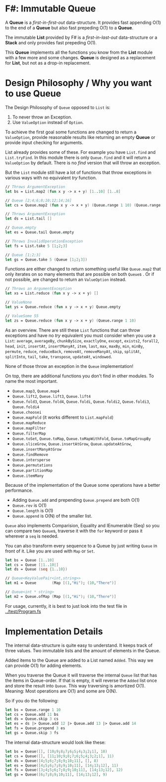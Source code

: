 # F#: Immutable Queue

A **Queue** is a *first-in-first-out* data-structure. It provides fast appending O(1) to the end of a **Queue** but also
fast prepeding O(1) to a **Queue**.

The immutable **List** provided by F# is a *first-in-last-out* data-structure or a **Stack** and only provides fast prepeding O(1).

This **Queue** implements all the functions you know from the **List** module with a few more and some changes. **Queue** is designed as a replacement for **List**, but not as a drop-in replacement.

# Design Philosophy / Why you want to use Queue

The Design Philosophy of `Queue` opposed to `List` is:

1. To never throw an Exception.
2. Use `ValueOption` instead of `Option`.

To achieve the first goal some functions are changed to return a `ValueOption`, provide reasonable results like
returning an empty **Queue** or provide input checking for arguments.

List already provides some of these. For example you have `List.find` and `List.tryFind`. In this module there
is only `Queue.find` and it will return a `ValueOption` by default. There is no *find* version that will throw
an exception.

But the `List` module still have a lot of functions that throw exceptions in various ways with
no equivalent *try* function.

```fsharp
// Throws ArgumentException
let bs = List.map2 (fun x y -> x + y) [1..10] [1..8]

// Queue [2;4;6;8;10;12;14;16]
let cs = Queue.map2 (fun x y -> x + y) (Queue.range 1 10) (Queue.range 1 8)

// Throws ArgumentException
let ds = List.tail []

// Queue.empty
let es = Queue.tail Queue.empty

// Throws InvalidOperationException
let fs = List.take 5 [1;2;3]

// Queue [1;2;3]
let gs = Queue.take 5 (Queue [1;2;3])
```

Functions are either changed to return something useful like `Queue.map2` that only iterates
on so many elements that are possible on both `Queue`s . Or if not possible, are changed to
return an `ValueOption` instead.

```fsharp
// Throws an ArgumentException
let xs = List.reduce (fun x y -> x + y) []

// ValueNone
let ys = Queue.reduce (fun x y -> x + y) Queue.empty

// ValueSome 55
let zs = Queue.reduce (fun x y -> x + y) (Queue.range 1 10)
```

As an overview. There are still these `List` functions that can throw exceptions and have no *try* equivalent you must consider when you use a `List`: `average`, `averageBy`, `chunkBySize`, `exactlyOne`, `except`, `exists2`, `forall2`,
`head`, `init`, `insertAt`, `insertManyAt`, `item`, `last`, `max`, `maxBy`, `min`,
`minBy`, `permute`, `reduce`, `reduceBack`, `removeAt`, `removeManyAt`, `skip`, `splitAt`, `splitInto`, `tail`,
`take`, `transpose`, `updateAt`, `windowed`.

None of those throw an exception in the `Queue` implementation!

On top, there are additional functions you don't find in other modules. To name the most important.

* `Queue.map3`, `Queue.map4`
* `Queue.lift2`, `Queue.lift3`, `Queue.lift4`
* `Queue.fold3`, `Queue.fold4`, `Queue.foldi`, `Queue.foldi2`, `Queue.foldi3`, `Queue.foldi4`
* `Queue.choosei`
* `Queue.mapFold` (it works different to `List.mapFold`)
* `Queue.mapReduce`
* `Queue.mapFilter`
* `Queue.filterMap`
* `Queue.toSet`, `Queue.toMap`, `Queue.toMapWithFold`, `Queue.toMapGroupBy`
* `Queue.sliceGrow`, `Queue.insertAtGrow`, `Queue.updateAtGrow`, `Queue.insertManyAtGrow`
* `Queue.findRemove`
* `Queue.intersperse`
* `Queue.permutations`
* `Queue.partitionMap`
* `Queue.itemMany`

Because of the implementation of the Queue some operations have a better performance.

* Adding `Queue.add` and prepending `Queue.prepend` are both O(1)
* `Queue.rev` is O(1)
* `Queue.length` is O(1)
* `Queue.append` is O(N) of the smaller list.

`Queue` also implements Comparision, Equality and IEnumerable (Seq) so you can compare two `Queue`s, traverse it with the `for` keyword or pass it wherever a `seq` is needed.

You can also transform every sequence to a Queue by just writing `Queue` in front of it. Like you are used with `Map` or `Set`.

```fsharp
let bs = Queue [1..10]
let cs = Queue [|1..10|]
let ds = Queue (seq {1..10})

// Queue<KeyValuePair<int,string>>
let m1 = Queue       (Map [(1,"Hi"); (10,"There")]

// Queue<int * string>
let m2 = Queue.ofMap (Map [(1,"Hi"); (10,"There")]
```

For usage, currently, it is best to just look into the test file in [../test/Program.fs](https://github.com/DavidRaab/Queue/blob/master/test/Program.fs)

# Implementation Details

The internal data-structure is quite easy to understand. It keeps track of three values. Two immutable lists and the amount of elements in the Queue.

Added items to the Queue are added to a List named `Added`. This way we can provide O(1) for adding elements.

When you traverse the Queue it will traverse the internal `Queue` list that has the items in Queue-order. If that is empty, it will reverse the `Added` list once and store the result into `Queue`. This way traversing is amortized O(1). Meaning: Most operations are O(1) and some are O(N).

So if you do the following:

```fsharp
let bs = Queue.range 1 10
let cs = Queue.add 11 bs
let ds = Queue.skip 3 cs
let es = ds |> Queue.add 12 |> Queue.add 13 |> Queue.add 14
let fs = Queue.prepend 3 es
let gs = Queue.skip 3 fs
```

The internal data-structure would look like these:

```fsharp
let bs = Queue([], [10;9;8;7;6;5;4;3;2;1], 10)
let cs = Queue([], [11;10;9;8;7;6;5;4;3;2;1], 11)
let ds = Queue([4;5;6;7;8;9;10;11], [], 8)
let es = Queue([4;5;6;7;8;9;10;11], [14;13;12], 11)
let fs = Queue([3;4;5;6;7;8;9;10;11], [14;13;12], 12)
let gs = Queue([6;7;8;9;10;11], [14;13;12], 9)
```
